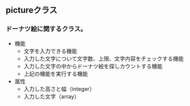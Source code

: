 ## pictureクラス
### ドーナツ絵に関するクラス。
* 機能
  * 文字を入力できる機能
  * 入力した文字について文字数、上限、文字内容をチェックする機能
  * 入力した文字の中からドーナツ絵を探しカウントする機能
  * 上記の機能を実行する機能
* 属性
  * 入力した高さと幅（integer）
  * 入力した文字（array）